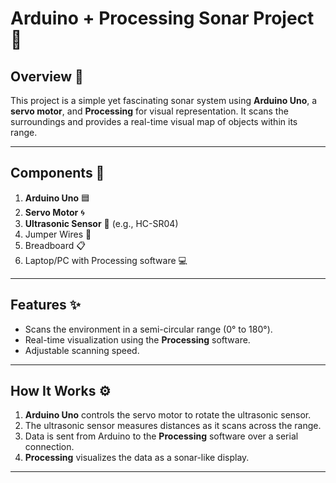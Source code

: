# Arduino + Processing Sonar Project 🌊

## Overview 🚀
This project is a simple yet fascinating sonar system using **Arduino Uno**, a **servo motor**, and **Processing** for visual representation. It scans the surroundings and provides a real-time visual map of objects within its range. 

---

## Components 🔧
1. **Arduino Uno** 🟦
2. **Servo Motor** 🌀
3. **Ultrasonic Sensor** 📡 (e.g., HC-SR04)
4. Jumper Wires 🧵
5. Breadboard 📋
6. Laptop/PC with Processing software 💻

---

## Features ✨
- Scans the environment in a semi-circular range (0° to 180°).
- Real-time visualization using the **Processing** software.
- Adjustable scanning speed.

---

## How It Works ⚙️
1. **Arduino Uno** controls the servo motor to rotate the ultrasonic sensor.
2. The ultrasonic sensor measures distances as it scans across the range.
3. Data is sent from Arduino to the **Processing** software over a serial connection.
4. **Processing** visualizes the data as a sonar-like display.

---

